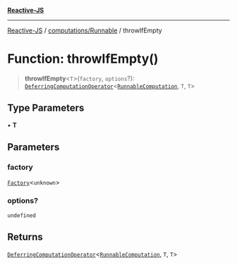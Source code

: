 [**Reactive-JS**](../../../README.md)

***

[Reactive-JS](../../../README.md) / [computations/Runnable](../README.md) / throwIfEmpty

# Function: throwIfEmpty()

> **throwIfEmpty**\<`T`\>(`factory`, `options`?): [`DeferringComputationOperator`](../../type-aliases/DeferringComputationOperator.md)\<[`RunnableComputation`](../interfaces/RunnableComputation.md), `T`, `T`\>

## Type Parameters

• **T**

## Parameters

### factory

[`Factory`](../../../functions/type-aliases/Factory.md)\<`unknown`\>

### options?

`undefined`

## Returns

[`DeferringComputationOperator`](../../type-aliases/DeferringComputationOperator.md)\<[`RunnableComputation`](../interfaces/RunnableComputation.md), `T`, `T`\>
